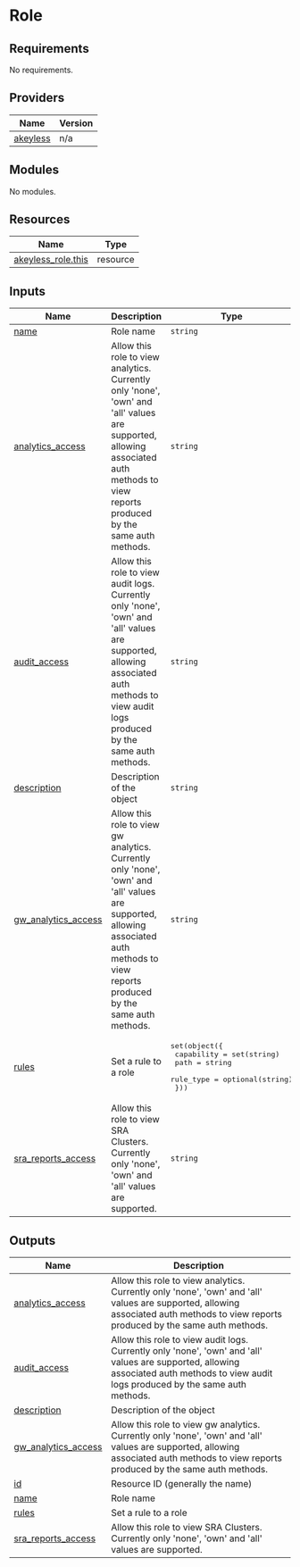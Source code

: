# Role

<!-- BEGINNING OF PRE-COMMIT-TERRAFORM DOCS HOOK -->
## Requirements

No requirements.

## Providers

| Name | Version |
|------|---------|
| <a name="provider_akeyless"></a> [akeyless](#provider\_akeyless) | n/a |

## Modules

No modules.

## Resources

| Name | Type |
|------|------|
| [akeyless_role.this](https://registry.terraform.io/providers/hashicorp/akeyless/latest/docs/resources/role) | resource |

## Inputs

| Name | Description | Type | Default | Required |
|------|-------------|------|---------|:--------:|
| <a name="input_name"></a> [name](#input\_name) | Role name | `string` | n/a | yes |
| <a name="input_analytics_access"></a> [analytics\_access](#input\_analytics\_access) | Allow this role to view analytics. Currently only 'none', 'own' and 'all' values are supported, allowing associated auth methods to view reports produced by the same auth methods. | `string` | `"none"` | no |
| <a name="input_audit_access"></a> [audit\_access](#input\_audit\_access) | Allow this role to view audit logs. Currently only 'none', 'own' and 'all' values are supported, allowing associated auth methods to view audit logs produced by the same auth methods. | `string` | `"none"` | no |
| <a name="input_description"></a> [description](#input\_description) | Description of the object | `string` | `null` | no |
| <a name="input_gw_analytics_access"></a> [gw\_analytics\_access](#input\_gw\_analytics\_access) | Allow this role to view gw analytics. Currently only 'none', 'own' and 'all' values are supported, allowing associated auth methods to view reports produced by the same auth methods. | `string` | `"none"` | no |
| <a name="input_rules"></a> [rules](#input\_rules) | Set a rule to a role | <pre>set(object({<br>    capability = set(string)<br>    path       = string<br>    rule_type  = optional(string)<br>  }))</pre> | `[]` | no |
| <a name="input_sra_reports_access"></a> [sra\_reports\_access](#input\_sra\_reports\_access) | Allow this role to view SRA Clusters. Currently only 'none', 'own' and 'all' values are supported. | `string` | `"none"` | no |

## Outputs

| Name | Description |
|------|-------------|
| <a name="output_analytics_access"></a> [analytics\_access](#output\_analytics\_access) | Allow this role to view analytics. Currently only 'none', 'own' and 'all' values are supported, allowing associated auth methods to view reports produced by the same auth methods. |
| <a name="output_audit_access"></a> [audit\_access](#output\_audit\_access) | Allow this role to view audit logs. Currently only 'none', 'own' and 'all' values are supported, allowing associated auth methods to view audit logs produced by the same auth methods. |
| <a name="output_description"></a> [description](#output\_description) | Description of the object |
| <a name="output_gw_analytics_access"></a> [gw\_analytics\_access](#output\_gw\_analytics\_access) | Allow this role to view gw analytics. Currently only 'none', 'own' and 'all' values are supported, allowing associated auth methods to view reports produced by the same auth methods. |
| <a name="output_id"></a> [id](#output\_id) | Resource ID (generally the name) |
| <a name="output_name"></a> [name](#output\_name) | Role name |
| <a name="output_rules"></a> [rules](#output\_rules) | Set a rule to a role |
| <a name="output_sra_reports_access"></a> [sra\_reports\_access](#output\_sra\_reports\_access) | Allow this role to view SRA Clusters. Currently only 'none', 'own' and 'all' values are supported. |
<!-- END OF PRE-COMMIT-TERRAFORM DOCS HOOK -->
